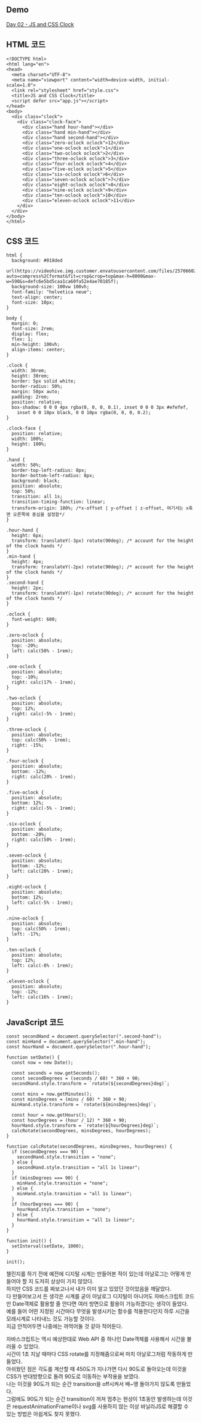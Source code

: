 ## Demo

<a href="https://shigatsuel.github.io/javascript30-challenge/Day-02(JS+CSS_Clock)/index.html" target="_blank">Day 02 - JS and CSS Clock</a>

## HTML 코드

```
<!DOCTYPE html>
<html lang="en">
<head>
  <meta charset="UTF-8">
  <meta name="viewport" content="width=device-width, initial-scale=1.0">
  <link rel="stylesheet" href="style.css">
  <title>JS and CSS Clock</title>
  <script defer src="app.js"></script>
</head>
<body>
  <div class="clock">
    <div class="clock-face">
      <div class="hand hour-hand"></div>
      <div class="hand min-hand"></div>
      <div class="hand second-hand"></div>
      <div class="zero-oclock oclock">12</div>
      <div class="one-oclock oclock">1</div>
      <div class="two-oclock oclock">2</div>
      <div class="three-oclock oclock">3</div>
      <div class="four-oclock oclock">4</div>
      <div class="five-oclock oclock">5</div>
      <div class="six-oclock oclock">6</div>
      <div class="seven-oclock oclock">7</div>
      <div class="eight-oclock oclock">8</div>
      <div class="nine-oclock oclock">9</div>
      <div class="ten-oclock oclock">10</div>
      <div class="eleven-oclock oclock">11</div>
    </div>
  </div>
</body>
</html>
```

## CSS 코드

```
html {
  background: #018ded
    url(https://videohive.img.customer.envatousercontent.com/files/257066021/Clock%20Background.jpg?auto=compress%2Cformat&fit=crop&crop=top&max-h=8000&max-w=590&s=defc6e5bd5caa1ca60fa52e4ae70185f);
  background-size: 100vw 100vh;
  font-family: "helvetica neue";
  text-align: center;
  font-size: 10px;
}

body {
  margin: 0;
  font-size: 2rem;
  display: flex;
  flex: 1;
  min-height: 100vh;
  align-items: center;
}

.clock {
  width: 30rem;
  height: 30rem;
  border: 5px solid white;
  border-radius: 50%;
  margin: 50px auto;
  padding: 2rem;
  position: relative;
  box-shadow: 0 0 0 4px rgba(0, 0, 0, 0.1), inset 0 0 0 3px #efefef,
    inset 0 0 10px black, 0 0 10px rgba(0, 0, 0, 0.2);
}

.clock-face {
  position: relative;
  width: 100%;
  height: 100%;
}

.hand {
  width: 50%;
  border-top-left-radius: 8px;
  border-bottom-left-radius: 8px;
  background: black;
  position: absolute;
  top: 50%;
  transition: all 1s;
  transition-timing-function: linear;
  transform-origin: 100%; /*x-offset | y-offset | z-offset, 여기서는 x축 맨 오른쪽에 중심을 설정함*/
}

.hour-hand {
  height: 6px;
  transform: translateY(-3px) rotate(90deg); /* account for the height of the clock hands */
}
.min-hand {
  height: 4px;
  transform: translateY(-2px) rotate(90deg); /* account for the height of the clock hands */
}
.second-hand {
  height: 2px;
  transform: translateY(-1px) rotate(90deg); /* account for the height of the clock hands */
}

.oclock {
  font-weight: 600;
}

.zero-oclock {
  position: absolute;
  top: -20%;
  left: calc(50% - 1rem);
}

.one-oclock {
  position: absolute;
  top: -10%;
  right: calc(17% - 1rem);
}

.two-oclock {
  position: absolute;
  top: 12%;
  right: calc(-5% - 1rem);
}

.three-oclock {
  position: absolute;
  top: calc(50% - 1rem);
  right: -15%;
}

.four-oclock {
  position: absolute;
  bottom: -12%;
  right: calc(20% - 1rem);
}

.five-oclock {
  position: absolute;
  bottom: 12%;
  right: calc(-5% - 1rem);
}

.six-oclock {
  position: absolute;
  bottom: -20%;
  right: calc(50% - 1rem);
}

.seven-oclock {
  position: absolute;
  bottom: -12%;
  left: calc(20% - 1rem);
}

.eight-oclock {
  position: absolute;
  bottom: 12%;
  left: calc(-5% - 1rem);
}

.nine-oclock {
  position: absolute;
  top: calc(50% - 1rem);
  left: -17%;
}

.ten-oclock {
  position: absolute;
  top: 12%;
  left: calc(-8% - 1rem);
}

.eleven-oclock {
  position: absolute;
  top: -12%;
  left: calc(16% - 1rem);
}
```

## JavaScript 코드

```
const secondHand = document.querySelector(".second-hand");
const minHand = document.querySelector(".min-hand");
const hourHand = document.querySelector(".hour-hand");

function setDate() {
  const now = new Date();

  const seconds = now.getSeconds();
  const secondDegrees = (seconds / 60) * 360 + 90;
  secondHand.style.transform = `rotate(${secondDegrees}deg)`;

  const mins = now.getMinutes();
  const minsDegrees = (mins / 60) * 360 + 90;
  minHand.style.transform = `rotate(${minsDegrees}deg)`;

  const hour = now.getHours();
  const hourDegrees = (hour / 12) * 360 + 90;
  hourHand.style.transform = `rotate(${hourDegrees}deg)`;
  calcRotate(secondDegrees, minsDegrees, hourDegrees);
}

function calcRotate(secondDegrees, minsDegrees, hourDegrees) {
  if (secondDegrees === 90) {
    secondHand.style.transition = "none";
  } else {
    secondHand.style.transition = "all 1s linear";
  }
  if (minsDegrees === 90) {
    minHand.style.transition = "none";
  } else {
    minHand.style.transition = "all 1s linear";
  }
  if (hourDegrees === 90) {
    hourHand.style.transition = "none";
  } else {
    hourHand.style.transition = "all 1s linear";
  }
}

function init() {
  setInterval(setDate, 1000);
}

init();
```

챌린지를 하기 전에 예전에 디지털 시계는 만들어본 적이 있는데 아날로그는 어떻게 만들어야 할 지 도저히 상상이 가지 않았다.<br>
하지만 CSS 코드를 짜보고나서 내가 이미 알고 있었던 것이었음을 깨달았다.<br>
다 만들어보고서 든 생각은 시계를 굳이 아날로그 디지털이 아니어도 자바스크립트 코드만 Date객체로 활용할 줄 안다면 여러 방면으로 활용이 가능하겠다는 생각이 들었다.<br>
예를 들어 어떤 지정된 시간마다 무엇을 발생시키는 함수를 적용한다던지 하루 시간을 모래시계로 나타내느 것도 가능할 것이다.<br>
지금 안적어두면 나중에는 까먹어둘 것 같아 적어둔다.<br>

자바스크립트는 역시 예상한대로 Web API 중 하나인 Date객체를 사용해서 시간을 불러올 수 있었다.<br>
시간이 1초 지날 때마다 CSS rotate를 지정해줌으로써 마치 아날로그처럼 작동하게 만들었다.<br>
아쉬웠던 점은 각도를 계산할 때 450도가 지나가면 다시 90도로 돌아오는데 이것을 CSS가 반대방향으로 돌려 90도로 이동하는 부작용을 보였다.<br>
나는 이것을 90도가 되는 순간 transition을 off시켜서 배~앵 돌아가지 않도록 만들었다.<br>
그럼에도 90도가 되는 순간 transition이 꺼져 멈추는 현상이 1초동안 발생하는데 이것은 requestAnimationFrame이나 svg를 사용하지 않는 이상 바닐라JS로 해결할 수 있는 방법은 아쉽게도 찾지 못했다.<br>
